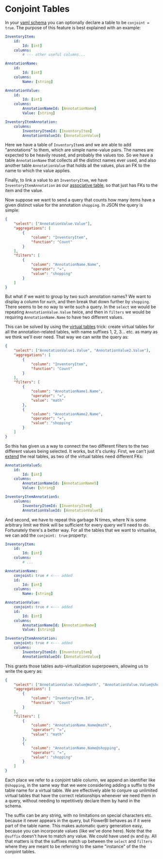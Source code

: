 # Conjoint Tables

In your [yaml schema](./yaml.md) you can optionally declare a table to be `conjoint = true`. The purpose of this feature is best explained with an example:

```yaml
InventoryItem:
    id:
        Id: [int]
    columns:
        # --- other useful columns...

AnnotationName:
    id:
        Id: [int]
    columns:
        Name: [string]

AnnotationValue:
    id:
        Id: [int]
    columns:
        AnnotationNameId: [AnnotationName]
        Value: [string]

InventoryItemAnnotation:
    columns:
        InventoryItemId: [InventoryItem]
        AnnotationValueId: [AnnotationValue]
```

Here we have a table of `InventoryItem`s and we are able to add "annotations" to them, which are simple name-value pairs. The names are expected to be heavily reused, and probably the values too. So we have a table `AnnotationName` that collects all the distinct names ever used, and also another table `AnnotationValue` that holds all the values, plus an FK to the name to which the value applies.

Finally, to link a value to an `InventoryItem`, we have `InventoryItemAnnotation` as our [associative table](./many-to-many.md), so that just has FKs to the item and the value.

Now suppose we want to send a query that counts how many items have a given distinct value for the annotation `shopping`. In JSON the query is simple:

```json
{
    "select": ["AnnotationValue.Value"],
    "aggregations": [
        {
            "column": "InventoryItem",
            "function": "Count"
        }
    ],
    "filters": [
        {
            "column": "AnnotationName.Name",
            "operator": "=",
            "value": "shopping"
        }
    ]
}
```

But what if we want to group by two such annotation names? We want to display a column for `math`, and then break that down further by `shopping`. There seems to be no way to write such a query. In the `select` we would be repeating `AnnotationValue.Value` twice, and then in `filters` we would be requiring `AnnotationName.Name` to have two different values.

This can be solved by using the [virtual tables](./virtual-tables.md) trick: create virtual tables for all the annotation-related tables, with name suffixes 1, 2, 3... etc. as many as we think we'll ever need. That way we can write the query as:

```json
{
    "select": ["AnnotationValue1.Value", "AnnotationValue2.Value"],
    "aggregations": [
        {
            "column": "InventoryItem",
            "function": "Count"
        }
    ],
    "filters": [
        {
            "column": "AnnotationName1.Name",
            "operator": "=",
            "value": "math"
        },
        {
            "column": "AnnotationName2.Name",
            "operator": "=",
            "value": "shopping"
        }
    ]
}
```

So this has given us a way to connect the two different filters to the two different values being selected. It works, but it's clunky. First, we can't just [extend](./yaml.md) the real tables, as two of the virtual tables need different FKs:

```yaml
AnnotationValue5:
    id:
        Id: [int]
    columns:
        AnnotationNameId: [AnnotationName5]
        Value: [string]

InventoryItemAnnotation5:
    columns:
        InventoryItemId: [InventoryItem]
        AnnotationValueId: [AnnotationValue5]
```

And second, we have to repeat this garbage N times, where N is some arbitrary limit we think will be sufficient for every query we'll need to do. Fortunately there's a better way. For all the tables that we want to virtualise, we can add the `conjoint: true` property:

```yaml
InventoryItem:
    id:
        Id: [int]
    columns:
        # ...

AnnotationName:
    conjoint: true # <--- added
    id:
        Id: [int]
    columns:
        Name: [string]

AnnotationValue:
    conjoint: true # <--- added
    id:
        Id: [int]
    columns:
        AnnotationNameId: [AnnotationName]
        Value: [string]

InventoryItemAnnotation:
    conjoint: true # <--- added
    columns:
        InventoryItemId: [InventoryItem]
        AnnotationValueId: [AnnotationValue]
```

This grants those tables auto-virtualization superpowers, allowing us to write the query as:

```json
{
    "select": ["AnnotationValue.Value@math", "AnnotationValue.Value@shopping"],
    "aggregations": [
        {
            "column": "InventoryItem.Id",
            "function": "Count"
        }
    ],
    "filters": [
        {
            "column": "AnnotationName.Name@math",
            "operator": "=",
            "value": "math"
        },
        {
            "column": "AnnotationName.Name@shopping",
            "operator": "=",
            "value": "shopping"
        }
    ]
}
```

Each place we refer to a conjoint table column, we append an identifier like `@shopping`, in the same way that we were considering adding a suffix to the table name for a virtual table. We are effectively able to conjure up unlimited virtual tables that have the correct relationships whenever we need them in a query, without needing to repetitively declare them by hand in the schema.

The suffix can be any string, with no limitations on special characters etc. because it never appears in the query, but FlowerBI behaves as if it were part of the table name. This makes automatic query generation easy, because you can incorporate values (like we've done here). Note that the `@suffix` doesn't have to match any value. We could have used `@x` and `@y`. All that matters is that the suffixes match up between the `select` and `filters` where they are meant to be referring to the same "instance" of the the conjoint tables.
